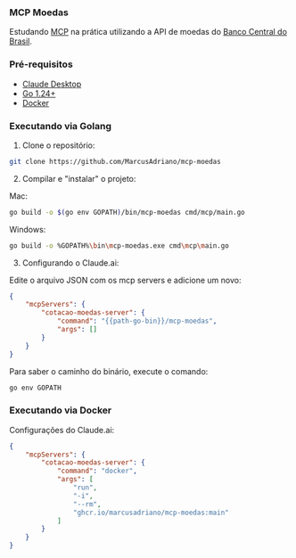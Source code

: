 ### MCP Moedas

Estudando [MCP](https://modelcontextprotocol.io/introduction) na prática utilizando a API de moedas do [Banco Central do Brasil](https://dadosabertos.bcb.gov.br/dataset/dolar-americano-usd-todos-os-boletins-diarios/resource/472f1280-edb1-4cc2-ba36-7bfdd04c1fef?inner_span=True).

### Pré-requisitos

- [Claude Desktop](https://claude.ai/download)
- [Go 1.24+](https://go.dev)
- [Docker](https://www.docker.com/get-started)

### Executando via Golang

1. Clone o repositório:

```bash
git clone https://github.com/MarcusAdriano/mcp-moedas
```

2. Compilar e "instalar" o projeto:

Mac:
```bash
go build -o $(go env GOPATH)/bin/mcp-moedas cmd/mcp/main.go
```

Windows:
```bash
go build -o %GOPATH%\bin\mcp-moedas.exe cmd\mcp\main.go
```

3. Configurando o Claude.ai:

Edite o arquivo JSON com os mcp servers e adicione um novo:

```json
{
    "mcpServers": {
        "cotacao-moedas-server": {
            "command": "{{path-go-bin}}/mcp-moedas",
            "args": []
        }
    }
}
```

Para saber o caminho do binário, execute o comando:

```bash
go env GOPATH
```

### Executando via Docker

Configurações do Claude.ai:

```json
{
    "mcpServers": {
        "cotacao-moedas-server": {
            "command": "docker",
            "args": [
                "run",
                "-i",
                "--rm",
                "ghcr.io/marcusadriano/mcp-moedas:main"
            ]
        }
    }
}
```